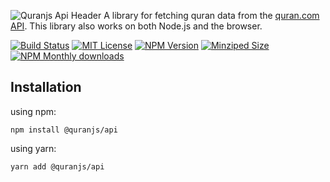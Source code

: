 ![Quranjs Api Header](https://github.com/quranjs/api/raw/master/media/repo-header.png)
A library for fetching quran data from the [quran.com API][qdc-api]. This library also works on both Node.js and the browser.

[![Build Status][build-badge]][build]
[![MIT License][license-badge]][license]
[![NPM Version][npm-badge]][npm]
[![Minziped Size][size-badge]][npm]
[![NPM Monthly downloads][downloads-badge]][npm]

## Installation

using npm:

```ssh
npm install @quranjs/api
```

using yarn:

```ssh
yarn add @quranjs/api
```

<!-- Links -->

[qdc-api]: https://quran.api-docs.io/
[build-badge]: https://github.com/quranjs/api/workflows/CI/badge.svg
[build]: https://github.com/quranjs/api/actions?query=workflow%3ACI
[license-badge]: https://badgen.net/github/license/quranjs/api
[license]: https://github.com/quranjs/api/blob/master/LICENSE
[npm]: https://www.npmjs.com/package/@quranjs/api
[npm-badge]: https://badgen.net/npm/v/@quranjs/api
[downloads-badge]: https://img.shields.io/npm/dm/@quranjs/api.svg
[size-badge]: https://badgen.net/packagephobia/publish/@quranjs/api
